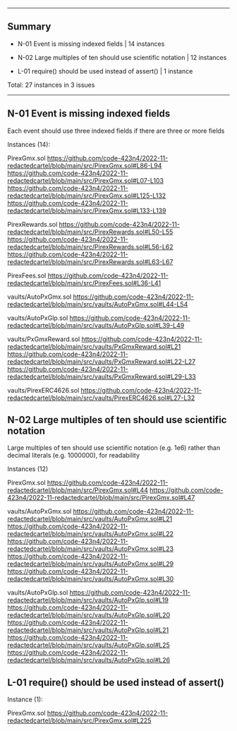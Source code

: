 
---

## Summary

- N-01 Event is missing indexed fields | 14 instances
- N-02 Large multiples of ten should use scientific notation | 12 instances

- L-01 require() should be used instead of assert() | 1 instance

Total: 27 instances in 3 issues

---

## N-01 Event is missing indexed fields

Each event should use three indexed fields if there are three or more fields

Instances (14):

PirexGmx.sol
https://github.com/code-423n4/2022-11-redactedcartel/blob/main/src/PirexGmx.sol#L86-L94
https://github.com/code-423n4/2022-11-redactedcartel/blob/main/src/PirexGmx.sol#L07-L103
https://github.com/code-423n4/2022-11-redactedcartel/blob/main/src/PirexGmx.sol#L125-L132
https://github.com/code-423n4/2022-11-redactedcartel/blob/main/src/PirexGmx.sol#L133-L139

PirexRewards.sol
https://github.com/code-423n4/2022-11-redactedcartel/blob/main/src/PirexRewards.sol#L50-L55
https://github.com/code-423n4/2022-11-redactedcartel/blob/main/src/PirexRewards.sol#L56-L62
https://github.com/code-423n4/2022-11-redactedcartel/blob/main/src/PirexRewards.sol#L63-L67

PirexFees.sol
https://github.com/code-423n4/2022-11-redactedcartel/blob/main/src/PirexFees.sol#L36-L41

vaults/AutoPxGmx.sol
https://github.com/code-423n4/2022-11-redactedcartel/blob/main/src/vaults/AutoPxGmx.sol#L44-L54

vaults/AutoPxGlp.sol
https://github.com/code-423n4/2022-11-redactedcartel/blob/main/src/vaults/AutoPxGlp.sol#L39-L49

vaults/PxGmxReward.sol
https://github.com/code-423n4/2022-11-redactedcartel/blob/main/src/vaults/PxGmxReward.sol#L21
https://github.com/code-423n4/2022-11-redactedcartel/blob/main/src/vaults/PxGmxReward.sol#L22-L27
https://github.com/code-423n4/2022-11-redactedcartel/blob/main/src/vaults/PxGmxReward.sol#L29-L33

vaults/PirexERC4626.sol
https://github.com/code-423n4/2022-11-redactedcartel/blob/main/src/vaults/PirexERC4626.sol#L27-L32



## N-02 Large multiples of ten should use scientific notation 

Large multiples of ten should use scientific notation (e.g. 1e6) rather than decimal literals (e.g. 1000000), for readability

Instances (12)

PirexGmx.sol
https://github.com/code-423n4/2022-11-redactedcartel/blob/main/src/PirexGmx.sol#L44
https://github.com/code-423n4/2022-11-redactedcartel/blob/main/src/PirexGmx.sol#L47

vaults/AutoPxGmx.sol
https://github.com/code-423n4/2022-11-redactedcartel/blob/main/src/vaults/AutoPxGmx.sol#L21
https://github.com/code-423n4/2022-11-redactedcartel/blob/main/src/vaults/AutoPxGmx.sol#L22
https://github.com/code-423n4/2022-11-redactedcartel/blob/main/src/vaults/AutoPxGmx.sol#L23
https://github.com/code-423n4/2022-11-redactedcartel/blob/main/src/vaults/AutoPxGmx.sol#L29
https://github.com/code-423n4/2022-11-redactedcartel/blob/main/src/vaults/AutoPxGmx.sol#L30

vaults/AutoPxGlp.sol
https://github.com/code-423n4/2022-11-redactedcartel/blob/main/src/vaults/AutoPxGlp.sol#L19
https://github.com/code-423n4/2022-11-redactedcartel/blob/main/src/vaults/AutoPxGlp.sol#L20
https://github.com/code-423n4/2022-11-redactedcartel/blob/main/src/vaults/AutoPxGlp.sol#L21
https://github.com/code-423n4/2022-11-redactedcartel/blob/main/src/vaults/AutoPxGlp.sol#L25
https://github.com/code-423n4/2022-11-redactedcartel/blob/main/src/vaults/AutoPxGlp.sol#L26

 


## L-01 require() should be used instead of assert()

Instance (1):

PirexGmx.sol
https://github.com/code-423n4/2022-11-redactedcartel/blob/main/src/PirexGmx.sol#L225

